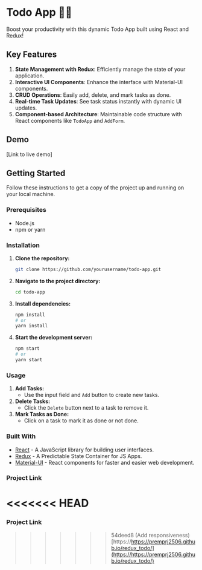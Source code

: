 # Todo App 📝🚀

Boost your productivity with this dynamic Todo App built using React and Redux!

## Key Features

1. **State Management with Redux**: Efficiently manage the state of your application.
2. **Interactive UI Components**: Enhance the interface with Material-UI components.
3. **CRUD Operations**: Easily add, delete, and mark tasks as done.
4. **Real-time Task Updates**: See task status instantly with dynamic UI updates.
5. **Component-based Architecture**: Maintainable code structure with React components like `TodoApp` and `AddForm`.

## Demo

[Link to live demo]

## Getting Started

Follow these instructions to get a copy of the project up and running on your local machine.

### Prerequisites

- Node.js
- npm or yarn

### Installation

1. **Clone the repository:**
   ```sh
   git clone https://github.com/yourusername/todo-app.git
   ```
2. **Navigate to the project directory:**
   ```sh
   cd todo-app
   ```
3. **Install dependencies:**
   ```sh
   npm install
   # or
   yarn install
   ```
4. **Start the development server:**
   ```sh
   npm start
   # or
   yarn start
   ```

### Usage

1. **Add Tasks:**
   - Use the input field and `Add` button to create new tasks.
2. **Delete Tasks:**
   - Click the `Delete` button next to a task to remove it.
3. **Mark Tasks as Done:**
   - Click on a task to mark it as done or not done.

### Built With

- [React](https://reactjs.org/) - A JavaScript library for building user interfaces.
- [Redux](https://redux.js.org/) - A Predictable State Container for JS Apps.
- [Material-UI](https://material-ui.com/) - React components for faster and easier web development.

### Project Link

# <<<<<<< HEAD

### Project Link

> > > > > > > 54deed8 (Add responsiveness)
> > > > > > > [https://https://premprj2506.github.io/redux_todo/](https://https://premprj2506.github.io/redux_todo/)
